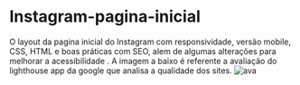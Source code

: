 
# Instagram-pagina-inicial
O layout da pagina inicial do Instagram com responsividade, versão mobile, CSS, HTML e boas práticas com SEO, alem de algumas alterações para melhorar a acessibilidade
. A imagem a baixo é referente a avaliação do lighthouse app da google que analisa a qualidade dos sites.
![ava](https://user-images.githubusercontent.com/97289224/175793669-a5c4f654-e49f-43d3-8f43-52b2a989c76f.png)
